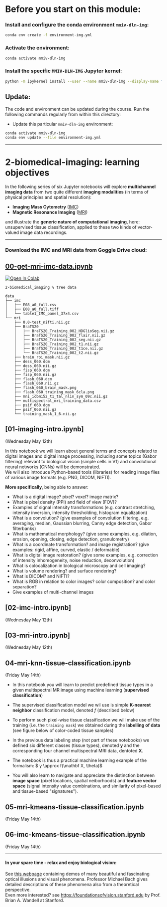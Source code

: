 # Before you start on this module: 

### Install and configure the conda environment `mmiv-dln-img`:
```bash
conda env create -f environment-img.yml
```

### Activate the environment:
```bash
conda activate mmiv-dln-img
```

### Install the specific `MMIV-DLN-IMG` Jupyter kernel:
```bash
python -m ipykernel install --user --name mmiv-dln-img --display-name "MMIV-DLN-IMG"
```

## Update:
The code and environment can be updated during the course. Run the following commands regularly from within this directory:

* Update this particular `mmiv-dln-img` environment:
```bash
conda activate mmiv-dln-img
conda env update --file environment-img.yml
```
-------------------------

# 2-biomedical-imaging: learning objectives

In the following series of six Jupyter notebooks will explore **multichannel imaging data** from two quite different **imaging modalities** (in terms of physical principles and spatial resolution): 
- **Imaging Mass Cytometry** ([IMC](./IMC.md))
- **Magnetic Resonance Imaging** ([MRI](./MRI.md))

and illustrate the **generic nature of computational imaging**, here: unsupervised tissue classification, applied to these two kinds of vector-valued image data recordings.

----------

### Download the IMC and MRI data from Goggle Drive cloud: 

## [00-get-mri-imc-data.ipynb](https://nbviewer.jupyter.org/github/MMIV-ML/MMIV-DLN-AI-2021/blob/master/2-biomedical_imaging/00-get-mri-imc-data.ipynb)
<a href="https://colab.research.google.com/github/MMIV-ML/MMIV-DLN-AI-2021/blob/master/2-biomedical-imaging/00-get-mri-imc-data.ipynb">
  <img src="https://colab.research.google.com/assets/colab-badge.svg" alt="Open In Colab"/>
</a>

```
2-biomedical_imaging % tree data

data
├── imc
│   ├── E08_a0_full.csv
│   ├── E08_a0_full.tiff
│   └── table1_IMC_panel_37x4.csv
└── mri
    ├── 0.0-test_nifti.nii.gz
    ├── BraTS20
    │   ├── BraTS20_Training_002_HDGlioSeg.nii.gz
    │   ├── BraTS20_Training_002_flair.nii.gz
    │   ├── BraTS20_Training_002_seg.nii.gz
    │   ├── BraTS20_Training_002_t1.nii.gz
    │   ├── BraTS20_Training_002_t1ce.nii.gz
    │   └── BraTS20_Training_002_t2.nii.gz
    ├── brain_roi_mask.nii.gz
    ├── dess_060.dcm
    ├── dess_060.nii.gz
    ├── fisp_060.dcm
    ├── fisp_060.nii.gz
    ├── flash_060.dcm
    ├── flash_060.nii.gz
    ├── flash_060_brain_mask.png
    ├── flash_060_training_mask_6cla.png
    ├── mni_icbm152_t1_tal_nlin_sym_09c.nii.gz
    ├── multispectral_mri_training_data.csv
    ├── psif_060.dcm
    ├── psif_060.nii.gz
    └── training_mask_1_6.nii.gz
```

## [01-imaging-intro.ipynb]
(Wednesday May 12th)

In this notebook we will learn about general terms and concepts related to digital images and digital image processing, including some topics (Gabor filtering) relevant to biological vision (simple cells in V1) and convolutional neural networks (CNNs) will be demonstrated.<br>
We will also introduce Python-based tools (libraries) for reading image files of various image formats (e.g. PNG, DICOM, NIFTI).

**More specifically**, being able to answer:

  -  What is a digital image? pixel? voxel? image matrix?
  -  What is pixel density (PPI) and field of view (FOV)?
  -  Examples of signal intensity transformations (e.g. contrast stretching, intensity inversion, intensity thresholding, histogram equalization)
  -  What is a convolution? (give examples of convolution filtering, e.g. averaging, median, Gaussian blurring, Canny edge detection, Gabor filterbanks)
  -  What is mathematical morphology? (give some examples, e.g. dilation, erosion, opening, closing, edge detection, granulometry)
  -  What is a coordinate transformation? and image registration? (give examples: rigid, affine, curved, elastic / deformable)
  -  What is digital image restoration? (give some examples, e.g. correction of intensity inhomogeneity, noise reduction, deconvolution)
  -  What is colocalization in biological microscopy and cell imaging?
  -  What is volume rendering? and surface rendering?
  -  What is DICOM? and NIFTI?
  -  What is RGB in relation to color images? color composition? and color separation?
  -  Give examples of multi-channel images


## [02-imc-intro.ipynb]
(Wednesday May 12th)


## [03-mri-intro.ipynb]
(Wednesday May 12th)


## 04-mri-knn-tissue-classification.ipynb
(Friday May 14th)

- In this notebook you will learn to predict predefined tissue types in a given multispectral MR image using  machine learning (**supervised classification**)

- The supervised classification model we wil use is simple **K-nearest neighbor** classification model, denoted $f$ (described below)

- To perform such pixel-wise tissue classification we will make use of the training (i.e. the `training mask`) we obtained during the **labelling of data** (see figure below of color-coded tissue samples)

- In the previous data labeling step (not part of these notebooks) we defined six different classes (tissue types), denoted $\mathbf y$ and the corresponding four channel multispectral MRI data, dentoted $\mathbf X$. 

- The notebook is thus a practical machine learning example of the formalism: $ y \approx f(\mathbf X, \theta)$

- You will also learn to navigate and appreciate the distinction between **image space** (pixel locations, spatial neiborhoods) and **feature vector space** (signal intensity value combinations, and similarity of pixel-based and tissue-based "signatures").



## 05-mri-kmeans-tissue-classification.ipynb
(Friday May 14th)


## 06-imc-kmeans-tissue-classification.ipynb
(Friday May 14th)

-----------------



#### In your spare time - relax and enjoy biological vision:
See [this webpage](https://michaelbach.de/ot) containing demos of many beautiful and fascinating optical illusions and visual phenomena. Professor Michael Bach gives detailed descriptions of these phenomena also from a theoretical perspective.<br>
Even more interested? see https://foundationsofvision.stanford.edu by Prof. Brian A. Wandell at Stanford.
